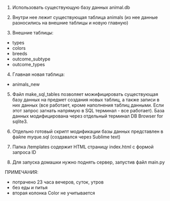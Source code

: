 1. Использовать существующую базу данных animal.db

2. Внутри нее лежит существующая таблица animals (из нее данные разносились на внешние таблицы и новую главную)

3. Внешние таблицы:
- types
- colors
- breeds
- outcome_subtype
- outcome_types

4. Главная новая таблица:
- animals_new

5. Файл make_sql_tables позволяет можифицировать существующая базу данных на предмет создания новых таблиц, а также записи в них данных
   (все работает, кроме наполнения таблиц данными. Если этот запрос загнать напрямую в SQL терминал - все работает). База данных модифицирована через отдельный терминал DB Browser for sqlite3.

6. Отдельно готовый скрипт модификации базы данных представлен в файле myque.sql (создавался через Sublime text)

7. Папка /templates содержит HTML страницу index.html с формой запроса ID 

8. Для запуска домашки нужно поднять сервер, запустив файл main.py



ПРИМЕЧАНИЯ:
- потрачено 23 часа вечеров, суток, утров
- без еды и питья
- вторая колонка Color не учитывается